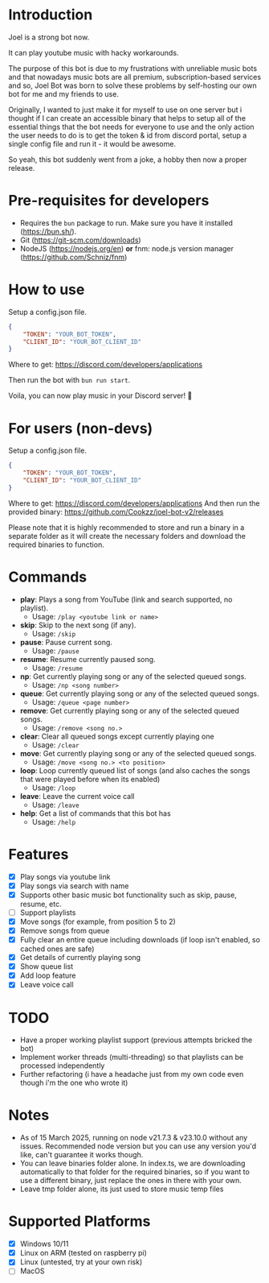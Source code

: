 # Introduction

Joel is a strong bot now.

It can play youtube music with hacky workarounds.

The purpose of this bot is due to my frustrations with unreliable music bots and that nowadays music bots are all premium, subscription-based services and so, Joel Bot was born to solve these problems by self-hosting our own bot for me and my friends to use.

Originally, I wanted to just make it for myself to use on one server but i thought if I can create an accessible binary that helps to setup all of the essential things that the bot needs for everyone to use and the only action the user needs to do is to get the token & id from discord portal, setup a single config file and run it - it would be awesome.

So yeah, this bot suddenly went from a joke, a hobby then now a proper release.

# Pre-requisites for developers

- Requires the `bun` package to run. Make sure you have it installed (https://bun.sh/).
- Git (https://git-scm.com/downloads)
- NodeJS (https://nodejs.org/en) **or** fnm: node.js version manager (https://github.com/Schniz/fnm)

# How to use

Setup a config.json file.
```json
{
    "TOKEN": "YOUR_BOT_TOKEN",
    "CLIENT_ID": "YOUR_BOT_CLIENT_ID"
}
```
Where to get: https://discord.com/developers/applications

Then run the bot with `bun run start`.

Voila, you can now play music in your Discord server! 🎉

# For users (non-devs)

Setup a config.json file.
```json
{
    "TOKEN": "YOUR_BOT_TOKEN",
    "CLIENT_ID": "YOUR_BOT_CLIENT_ID"
}
```
Where to get: https://discord.com/developers/applications
And then run the provided binary: https://github.com/Cookzz/joel-bot-v2/releases

Please note that it is highly recommended to store and run a binary in a separate folder as it will create the necessary folders and download the required binaries to function.

# Commands
- **play**: Plays a song from YouTube (link and search supported, no playlist).
  - Usage: `/play <youtube link or name>`
- **skip**: Skip to the next song (if any).
  - Usage: `/skip`
- **pause**: Pause current song.
  - Usage: `/pause`
- **resume**: Resume currently paused song.
  - Usage: `/resume`
- **np**: Get currently playing song or any of the selected queued songs.
  - Usage: `/np <song number>`
- **queue**: Get currently playing song or any of the selected queued songs.
  - Usage: `/queue <page number>`
- **remove**: Get currently playing song or any of the selected queued songs.
  - Usage: `/remove <song no.>`
- **clear**: Clear all queued songs except currently playing one
  - Usage: `/clear`
- **move**: Get currently playing song or any of the selected queued songs.
  - Usage: `/move <song no.> <to position>`
- **loop**: Loop currently queued list of songs (and also caches the songs that were played before when its enabled)
  - Usage: `/loop`
- **leave**: Leave the current voice call
  - Usage: `/leave`
- **help**: Get a list of commands that this bot has
  - Usage: `/help`

# Features
- [X] Play songs via youtube link
- [X] Play songs via search with name
- [X] Supports other basic music bot functionality such as skip, pause, resume, etc.
- [ ] Support playlists
- [X] Move songs (for example, from position 5 to 2)
- [X] Remove songs from queue
- [X] Fully clear an entire queue including downloads (if loop isn't enabled, so cached ones are safe)
- [X] Get details of currently playing song
- [X] Show queue list
- [X] Add loop feature
- [X] Leave voice call
 
# TODO
- Have a proper working playlist support (previous attempts bricked the bot)
- Implement worker threads (multi-threading) so that playlists can be processed independently
- Further refactoring (i have a headache just from my own code even though i'm the one who wrote it)

# Notes
- As of 15 March 2025, running on node v21.7.3 & v23.10.0 without any issues. Recommended node version but you can use any version you'd like, can't guarantee it works though.
- You can leave binaries folder alone. In index.ts, we are downloading automatically to that folder for the required binaries, so if you want to use a different binary, just replace the ones in there with your own.
- Leave tmp folder alone, its just used to store music temp files

# Supported Platforms
- [X] Windows 10/11
- [X] Linux on ARM (tested on raspberry pi)
- [X] Linux (untested, try at your own risk)
- [ ] MacOS
